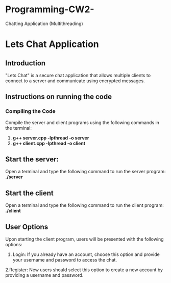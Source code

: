 # Programming-CW2-
Chatting Application (Multithreading)
# Lets Chat Application

## Introduction
"Lets Chat" is a secure chat application that allows multiple clients to connect to a server and communicate using encrypted messages.

## Instructions on running the code

### Compiling the Code
Compile the server and client programs using the following commands in the terminal:

1. **g++ server.cpp -lpthread -o server**
2. __g++ client.cpp -lpthread -o client__
  
## Start the server:
Open a terminal and type the following command to run the server program:
**./server**

## Start the client 
Open a terminal and type the following command to run the client program:
**./client**


## User Options
Upon starting the client program, users will be presented with the following options:

1. Login: If you already have an account, choose this option and provide your username and password to access the chat.

2.Register: New users should select this option to create a new account by providing a username and password.

